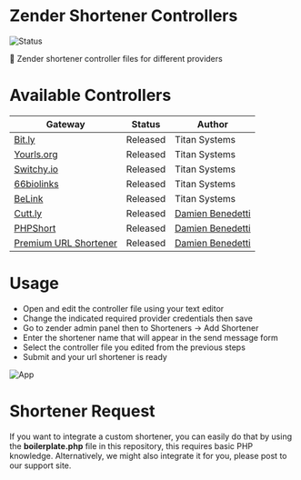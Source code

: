 # Zender Shortener Controllers

![Status](https://img.shields.io/badge/status-released-blue?style=for-the-badge)

🔩 Zender shortener controller files for different providers

# Available Controllers

| Gateway | Status | Author |
| ------ | ------ | ------ |
| [Bit.ly](https://bitly.com/) | Released | Titan Systems |
| [Yourls.org](https://yourls.org/) | Released | Titan Systems |
| [Switchy.io](https://www.switchy.io/) | Released | Titan Systems |
| [66biolinks](https://codecanyon.net/item/biolink-boost-instagram-bio-linking/20740546) | Released | Titan Systems |
| [BeLink](https://codecanyon.net/item/belink-ultimate-url-shortener/24354590) | Released | Titan Systems |
| [Cutt.ly](https://cutt.ly) | Released | [Damien Benedetti](https://github.com/damidani/) |
| [PHPShort](https://codecanyon.net/item/phpshort-url-shortener-software/26536593) | Released | [Damien Benedetti](https://github.com/damidani/) |
| [Premium URL Shortener](https://codecanyon.net/item/premium-url-shortener/3688135) | Released | [Damien Benedetti](https://github.com/damidani/) |

# Usage

* Open and edit the controller file using your text editor
* Change the indicated required provider credentials then save
* Go to zender admin panel then to Shorteners -> Add Shortener
* Enter the shortener name that will appear in the send message form
* Select the controller file you edited from the previous steps
* Submit and your url shortener is ready

![App](https://github.com/titansys/zender-shorteners/blob/master/screenshot.png)

# Shortener Request

If you want to integrate a custom shortener, you can easily do that by using the **boilerplate.php** file in this repository, this requires basic PHP knowledge. Alternatively, we might also integrate it for you, please post to our support site.